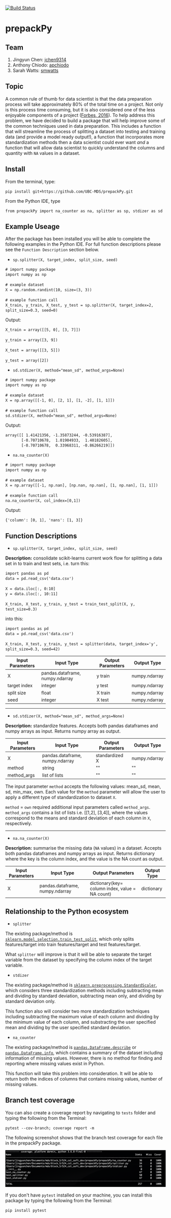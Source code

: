 [![Build Status](https://travis-ci.org/UBC-MDS/prepackPy.svg?branch=master)](https://travis-ci.org/UBC-MDS/prepackPy)

# prepackPy

## Team
1. Jingyun Chen: [jchen9314](https://github.com/jchen9314)
2. Anthony Chiodo: [apchiodo](https://github.com/apchiodo)
3. Sarah Watts: [smwatts](https://github.com/smwatts)

## Topic

A common rule of thumb for data scientist is that the data preparation process will take approximately 80% of the total time on a project. Not only is this process time consuming, but it is also considered one of the less enjoyable components of a project ([Forbes, 2016](https://www.forbes.com/sites/gilpress/2016/03/23/data-preparation-most-time-consuming-least-enjoyable-data-science-task-survey-says/#3d12fbbf6f63)). To help address this problem, we have decided to build a package that will help improve some of the common techniques used in data preparation. This includes a function that will streamline the process of splitting a dataset into testing and training data (and provide a model ready output!), a function that incorporates more standardization methods then a data scientist could ever want _and_ a function that will allow data scientist to quickly understand the columns and quantity with `NA` values in a dataset.

## Install

From the terminal, type:

```
pip install git+https://github.com/UBC-MDS/prepackPy.git
```

From the Python IDE, type

```
from prepackPy import na_counter as na, splitter as sp, stdizer as sd
```

## Example Useage

After the package has been installed you will be able to complete the following examples in the Python IDE. For full function descriptions please see the `Function Description` section below.

- `sp.splitter(X, target_index, split_size, seed)`

```
# import numpy package
import numpy as np

# example dataset
X = np.random.randint(10, size=(3, 3))

# example function call
X_train, y_train, X_test, y_test = sp.splitter(X, target_index=2, split_size=0.3, seed=0)
```

Output:
```
X_train = array([[5, 0], [3, 7]])

y_train = array([3, 9])

X_test = array([[3, 5]])

y_test = array([2])
```

- `sd.stdizer(X, method="mean_sd", method_args=None)`

```
# import numpy package
import numpy as np

# example dataset
X = np.array([[-1, 0], [2, 1], [1, -2], [1, 1]])

# example function call
sd.stdizer(X, method="mean_sd", method_args=None)
```

Output:
```
array([[ 1.41421356, -1.35873244, -0.53916387],
       [-0.70710678,  1.01904933,  1.40182605],
       [-0.70710678,  0.33968311, -0.86266219]])
```

- `na.na_counter(X)`

```
# import numpy package
import numpy as np

# example dataset
X = np.array([[-1, np.nan], [np.nan, np.nan], [1, np.nan], [1, 1]])

# example function call
na.na_counter(X, col_index=[0,1])
```

Output:
```
{'column': [0, 1], 'nans': [1, 3]}
```


## Function Descriptions

- `sp.splitter(X, target_index, split_size, seed)`

**Description:** consolidate scikit-learns current work flow for splitting a data set in to train and test sets, i.e. turn this:

```
import pandas as pd
data = pd.read_csv('data.csv')

X = data.iloc[:, 0:10]
y = data.iloc[:, 10:11]

X_train, X_test, y_train, y_test = train_test_split(X, y, test_size=0.3)

```
into this:

```
import pandas as pd
data = pd.read_csv('data.csv')

X_train, X_test, y_train, y_test = splitter(data, target_index='y', split_size=0.3, seed=42)

```

| Input Parameters | Input Type             | Output Parameters | Output Type    |
|------------------|------------------------|-------------------|----------------|
| X                | pandas.dataframe, numpy.ndarray | y train           | numpy.ndarray |
| target index     | integer                | y test            | numpy.ndarray |
| split size       | float                  | X train           | numpy.ndarray    |
| seed             | integer                | X test            | numpy.ndarray    |

---

- `sd.stdizer(X, method="mean_sd", method_args=None)`

**Description:** standardize features. Accepts both pandas dataframes and numpy arrays as input.  Returns numpy array as output.

| Input Parameters | Input Type             | Output Parameters | Output Type |
|------------------|------------------------|-------------------|-------------|
| X                | pandas.dataframe, numpy.ndarray | standardized X    | numpy.ndarray |
| method           | string                 |         ""        |      ""     |
| method_args      | list of lists          |         ""        |      ""     |

The input parameter `method` accepts the following values: mean_sd, mean, sd, min_max, own. Each value for the `method` parameter will allow the user to apply a different type of standardization to dataset `X`.

`method` = `own` required additional input parameters called `method_args`. `method_args` contains a list of lists i.e. [[1,2], [3,4]], where the values correspond to the means and standard deviation of each column in `X`, respectively.

---

- `na.na_counter(X)`

**Description:** summarise the missing data (`NA` values) in a dataset.  Accepts both pandas dataframes and numpy arrays as input.  Returns dictionary where the key is the column index, and the value is the NA count as output.

| Input Parameters | Input Type             | Output Parameters                               | Output Type |
|------------------|------------------------|-------------------------------------------------|-------------|
| X                | pandas.dataframe, numpy.ndarray | dictionary(key= column index, value = NA count) | dictionary  |

## Relationship to the Python ecosystem

- `splitter`

The existing package/method is [`sklearn.model_selection.train_test_split`](https://scikit-learn.org/stable/modules/generated/sklearn.model_selection.train_test_split.html), which only splits features/target into train features/target and test features/target.

What `splitter` will improve is that it will be able to separate the target variable from the dataset by specifying the column index of the target variable.

- `stdizer`

The existing package/method is [`sklearn.preprocessing.StandardScaler`](https://scikit-learn.org/stable/modules/generated/sklearn.preprocessing.StandardScaler.html), which considers three standardization methods including subtracting mean and dividing by standard deviation, subtracting mean only, and dividing by standard deviation only.

This function also will consider two more standardization techniques including subtracting the maximum value of each column and dividing by the minimum value of each column, and substracting the user specified mean and dividing by the user specified standard deviation.

- `na_counter`

The existing package/method is [`pandas.DataFrame.describe`](https://pandas.pydata.org/pandas-docs/stable/reference/api/pandas.DataFrame.describe.html) or [`pandas.DataFrame.info`](https://pandas.pydata.org/pandas-docs/stable/reference/api/pandas.DataFrame.info.html), which contains a summary of the dataset including information of missing values. However, there is no method for finding and reporting where missing values exist in Python.

This function will take this problem into consideration. It will be able to return both the indices of columns that contains missing values, number of missing values.

## Branch test coverage

You can also create a coverage report by navigating to `tests` folder and typing the following from the Terminal:

```
pytest --cov-branch; coverage report -m
```

The following screenshot shows that the branch test coverage for each file in the prepackPy package.

![](imgs/test_coverage.png)


If you don't have `pytest` installed on your machine, you can install this package by typing the following from the Terminal: 

```
pip install pytest
```
